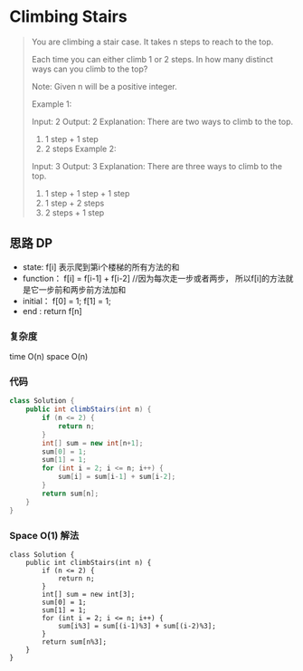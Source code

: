 # Climbing Stairs

> You are climbing a stair case. It takes n steps to reach to the top.
> 
> Each time you can either climb 1 or 2 steps. In how many distinct ways can you climb to the top?
> 
> Note: Given n will be a positive integer.
> 
> Example 1:
> 
> Input: 2
> Output: 2
> Explanation: There are two ways to climb to the top.
> 1. 1 step + 1 step
> 2. 2 steps
> Example 2:
> 
> Input: 3
> Output: 3
> Explanation: There are three ways to climb to the top.
> 1. 1 step + 1 step + 1 step
> 2. 1 step + 2 steps
> 3. 2 steps + 1 step


## 思路 DP
- state: f[i] 表示爬到第i个楼梯的所有方法的和
- function： f[i] = f[i-1] + f[i-2] //因为每次走一步或者两步， 所以f[i]的方法就是它一步前和两步前方法加和
- initial： f[0] = 1; f[1] = 1;
- end : return f[n]

### 复杂度
time O(n) space O(n)
### 代码
```java
class Solution {
    public int climbStairs(int n) {
        if (n <= 2) {
            return n;
        }
        int[] sum = new int[n+1];
        sum[0] = 1;
        sum[1] = 1;
        for (int i = 2; i <= n; i++) {
            sum[i] = sum[i-1] + sum[i-2];
        }
        return sum[n];
    }
}
```

### Space O(1) 解法

```
class Solution {
    public int climbStairs(int n) {
        if (n <= 2) {
            return n;
        }
        int[] sum = new int[3];
        sum[0] = 1;
        sum[1] = 1;
        for (int i = 2; i <= n; i++) {
            sum[i%3] = sum[(i-1)%3] + sum[(i-2)%3];
        }
        return sum[n%3];
    }
}

```